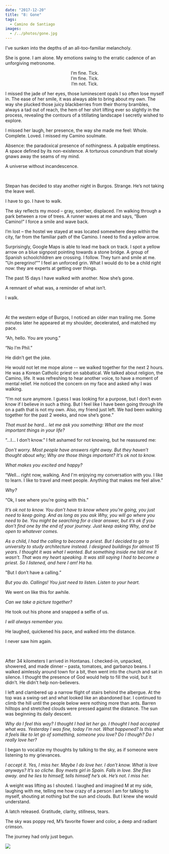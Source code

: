 ```yaml
---
date: "2017-12-20"
title: "8: Gone"
tags: 
  - Camino de Santiago
images:
  - /../photos/gone.jpg
---
```


I've sunken into the depths of an all-too-familiar melancholy.

She is gone. I am alone. My emotions swing to the erratic cadence of an unforgiving metronome.

<center>
I’m fine. Tick. <br>
I’m fine. Tick. <br>
I’m not. Tick. <br>
</center>

I missed the jade of her eyes, those luminescent opals I so often lose myself in. The ease of her smile, it was always able to bring about my own. The way she plucked those juicy blackberries from their thorny brambles, always a tad out of reach, the hem of her shirt lifting ever so slightly in the process, revealing the contours of a titillating landscape I secretly wished to explore.

I missed her laugh, her presence, the way she made me feel: Whole. Complete. Loved. I missed my Camino soulmate.

Absence: the paradoxical presence of nothingness. A palpable emptiness. A space defined by its non-existence. A torturous conundrum that slowly gnaws away the seams of my mind.

A universe without incandescence.

<br>

Stepan has decided to stay another night in Burgos. Strange. He’s not taking the leave well.

I have to go. I have to walk.

The sky reflects my mood – gray, somber, displaced. I’m walking through a park between a row of trees. A runner waves at me and says, “Buen Camino!” I force a smile and wave back.

I’m lost – the hostel we stayed at was located somewhere deep within the city, far from the familiar path of the Camino. I need to find a yellow arrow.

Surprisingly, Google Maps is able to lead me back on track. I spot a yellow arrow on a blue signpost pointing towards a stone bridge. A group of Spanish schoolchildren are crossing. I follow. They turn and smile at me. "Un peregrino!"" I feel an unforced grin. What I would do to be a child right now: they are experts at getting over things.

The past 15 days I have walked with another. Now she’s gone.

A remnant of what was, a reminder of what isn’t.

I walk.

<br>

At the western edge of Burgos, I noticed an older man trailing me. Some minutes later he appeared at my shoulder, decelerated, and matched my pace.

“Ah, hello. You are young.”

“No I’m Phil.” 

He didn’t get the joke.

He would not let me mope alone -- we walked together for the next 2 hours. He was a Korean Catholic priest on sabbatical. We talked about religion, the Camino, life. It was refreshing to hear another voice, to have a moment of mental relief. He noticed the concern on my face and asked why I was walking.

“I’m not sure anymore. I guess I was looking for a purpose, but I don't even know if I believe in such a thing. But I feel like I have been going through life on a path that is not my own. Also, my friend just left. We had been walking together for the past 2 weeks, and now she’s gone.”

_That must be hard... let me ask you something: What are the most important things in your life?_

“...I... I don’t know.” I felt ashamed for not knowing, but he reassured me:

_Don't worry. Most people have answers right away. But they haven’t thought about why; Why are those things important? It's ok not to know._

_What makes you excited and happy?_

“Well… right now, walking. And I'm enjoying my conversation with you. I like to learn. I like to travel and meet people. Anything that makes me feel alive.”

_Why?_

“Ok, I see where you’re going with this.”

_It’s ok not to know. You don’t have to know where you’re going, you just need to keep going. And as long as you ask Why, you will go where you need to be. You might be searching for a clear answer, but it’s ok if you don’t find one by the end of your journey. Just keep asking Why, and be open to whatever comes._

_As a child, I had the calling to become a priest. But I decided to go to university to study architecture instead. I designed buildings for almost 15 years. I thought it was what I wanted. But something inside me told me it wasn’t. That was my heart speaking. It was still saying I had to become a priest. So I listened, and here I am! Ha ha._

"But I don’t have a calling.”

_But you do. Callings! You just need to listen. Listen to your heart._ 

We went on like this for awhile.

_Can we take a picture together?_

He took out his phone and snapped a selfie of us.

_I will always remember you._

He laughed, quickened his pace, and walked into the distance.

I never saw him again.

<br>

After 34 kilometers I arrived in Hontanas. I checked-in, unpacked, showered, and made dinner – pasta, tomatoes, and garbanzo beans. I walked aimlessly around town for a bit, then went into the church and sat in silence. I thought the presence of God would help to fill the void, but it didn’t. He didn't help non-believers.

I left and clambered up a narrow flight of stairs behind the albergue. At the top was a swing-set and what looked like an abandoned bar. I continued to climb the hill until the people below were nothing more than ants. Barren hilltops and stretched clouds were pressed against the distance. The sun was beginning its daily descent.

_Why do I feel this way? I thought I had let her go. I thought I had accepted what was. Yesterday I was fine, today I'm not. What happened? Is this what it feels like to let go of something, someone you love? Do I though? Do I really love her?_

I began to vocalize my thoughts by talking to the sky, as if someone were listening to my grievances.

_I accept it. Yes, I miss her. Maybe I do love her. I don’t know. What is love anyways? It’s so cliche. Boy meets girl in Spain. Falls in love. She flies away. and he lies to himself, tells himself he’s ok. He’s not. I miss her._

A weight was lifting as I shouted. I laughed and imagined M at my side, laughing with me, telling me how crazy of a person I am for talking to myself, shouting at nothing but the sun and clouds. But I knew she would understand.

A latch released. Gratitude, clarity, stillness, tears.

The sky was poppy red, M’s favorite flower and color, a deep and radiant crimson.

The journey had only just begun.

![](/../photos/gone.jpg)